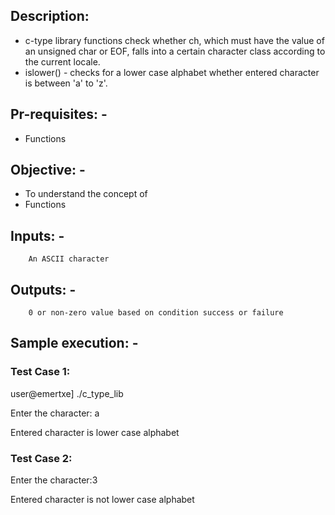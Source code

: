 ## Description:

* c-type library functions check whether ch, which must have the value of an unsigned char or EOF, falls into a certain character class according to the current locale.
*    islower() - checks for a lower case alphabet whether entered character is between 'a' to 'z'.
## Pr-requisites: -
* Functions
## Objective: -

* To understand the concept of
*    Functions
## Inputs: -

        An ASCII character

## Outputs: -

        0 or non-zero value based on condition success or failure

## Sample execution: -
### Test Case 1:
user@emertxe] ./c_type_lib

Enter the character: a

Entered character is lower case alphabet

### Test Case 2:

Enter the character:3

Entered character is not lower case alphabet

